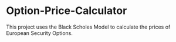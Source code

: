 # Option-Price-Calculator
This project uses the Black Scholes Model to calculate the prices of European Security Options.
